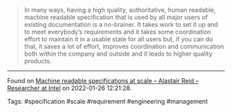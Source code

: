 > In many ways, having a high quality, authoritative, human readable, machine readable specification that is used by all major users of existing documentation is a no-brainer. It takes work to set it up and to meet everybody’s requirements and it takes some coordination effort to maintain it in a usable state for all users but, if you can do that, it saves a lot of effort, improves coordination and communication both within the company and outside and it leads to higher quality products.

---
Found on [Machine readable specifications at scale – Alastair Reid – Researcher at Intel](https://alastairreid.github.io/mrs-at-scale/) on 2022-01-26 12:21:28.

Tags: #specification #scale #requirement #engineering #management